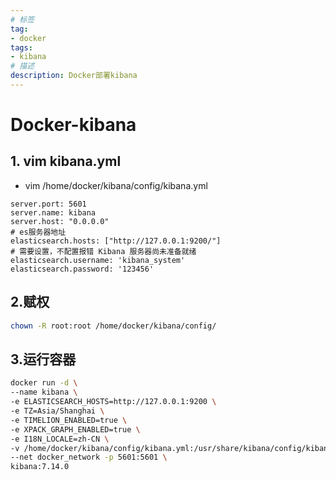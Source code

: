 ```yaml
---
# 标签
tag:
- docker
tags:
- kibana
# 描述
description: Docker部署kibana
---
```

# Docker-kibana

## 1. vim kibana.yml

- vim /home/docker/kibana/config/kibana.yml

```
server.port: 5601
server.name: kibana
server.host: "0.0.0.0"
# es服务器地址
elasticsearch.hosts: ["http://127.0.0.1:9200/"]
# 需要设置，不配置报错 Kibana 服务器尚未准备就绪
elasticsearch.username: 'kibana_system'
elasticsearch.password: '123456'
```

## 2.赋权

```sh
chown -R root:root /home/docker/kibana/config/
```

## 3.运行容器

```sh
docker run -d \
--name kibana \
-e ELASTICSEARCH_HOSTS=http://127.0.0.1:9200 \
-e TZ=Asia/Shanghai \
-e TIMELION_ENABLED=true \
-e XPACK_GRAPH_ENABLED=true \
-e I18N_LOCALE=zh-CN \
-v /home/docker/kibana/config/kibana.yml:/usr/share/kibana/config/kibana.yml \
--net docker_network -p 5601:5601 \
kibana:7.14.0
```
